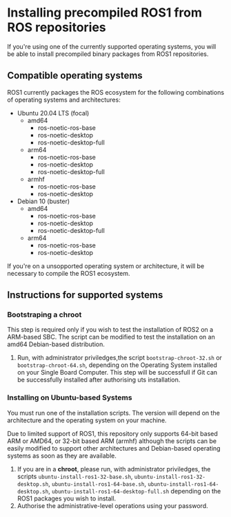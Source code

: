 # Installing precompiled ROS1 from ROS repositories

If you're using one of the currently supported operating systems, you will be
able to install precompiled binary packages from ROS1 repositories.

## Compatible operating systems

ROS1 currently packages the ROS ecosystem for the following combinations of
operating systems and architectures:

- Ubuntu 20.04 LTS (focal)
    - amd64
        - ros-noetic-ros-base
        - ros-noetic-desktop
        - ros-noetic-desktop-full
    - arm64
        - ros-noetic-ros-base
        - ros-noetic-desktop
        - ros-noetic-desktop-full
    - armhf
        - ros-noetic-ros-base
        - ros-noetic-desktop
- Debian 10 (buster)
    - amd64
        - ros-noetic-ros-base
        - ros-noetic-desktop
        - ros-noetic-desktop-full
    - arm64
        - ros-noetic-ros-base
        - ros-noetic-desktop

If you're on a unsopported operating system or architecture, it will be
necessary to compile the ROS1 ecosystem.

## Instructions for supported systems

### Bootstraping a chroot

This step is required only if you wish to test the installation of ROS2 on a
ARM-based SBC. The script can be modified to test the installation on an amd64
Debian-based distribution.

1. Run, with administrator priviledges,the script `bootstrap-chroot-32.sh` or
`bootstrap-chroot-64.sh`, depending on the Operating System installed on your
Single Board Computer. This step will be successfull if Git can be successfully
installed after authorising uts installation.

### Installing on Ubuntu-based Systems

You must run one of the installation scripts. The version will depend on the
architecture and the operating system on your machine.

Due to limited support of ROS1, this repository only supports 64-bit based ARM
or AMD64, or 32-bit based ARM (armhf) although the scripts can be easily
modified to support other architectures and Debian-based operating systems as
soon as they are available.

1. If you are in a **chroot**, please run, with administrator priviledges, the
scripts `ubuntu-install-ros1-32-base.sh`, `ubuntu-install-ros1-32-desktop.sh`,
`ubuntu-install-ros1-64-base.sh`, `ubuntu-install-ros1-64-desktop.sh`,
`ubuntu-install-ros1-64-desktop-full.sh` depending on the ROS1 packages you wish
to install.
2. Authorise the administrative-level operations using your password.